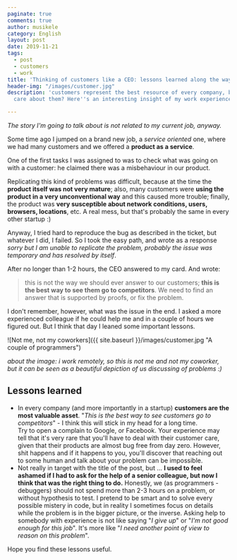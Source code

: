 ```yaml
---
paginate: true
comments: true
author: musikele
category: English
layout: post
date: 2019-11-21
tags:
  - post
  - customers
  - work
title: 'Thinking of customers like a CEO: lessons learned along the way'
header-img: "/images/customer.jpg"
description: 'customers represent the best resource of every company, but do we really
  care about them? Here''s an interesting insight of my work experience. '

---
```

_The story I'm going to talk about is not related to my current job, anyway._ 

Some time ago I jumped on a brand new job, a _service oriented_ one, where we had many customers and we offered a **product as a service**.

One of the first tasks I was assigned to was to check what was going on with a customer: he claimed there was a misbehaviour in our product.

Replicating this kind of problems was difficult, because at the time the **product itself was not very mature**; also, many customers were **using the product in a very unconventional way** and this caused more trouble; finally, the product was **very susceptible about network conditions, users, browsers, locations**, etc. A real mess, but that's probably the same in every other startup :)

Anyway, I tried hard to reproduce the bug as described in the ticket, but whatever I did, I failed. So I took the easy path, and wrote as a response _sorry but I am unable to replicate the problem, probably the issue was temporary and has resolved by itself_.

After no longer than 1-2 hours, the CEO answered to my card. And wrote:

> this is not the way we should ever answer to our customers; **this is the best way to see them go to competitors**. We need to find an answer that is supported by proofs, or fix the problem.

I don't remember, however, what was the issue in the end. I asked a more experienced colleague if he could help me and in a couple of hours we figured out. But I think that day I leaned some important lessons.

![Not me, not my coworkers]({{ site.baseurl }}/images/customer.jpg "A couple of programmers")

_about the image: i work remotely, so this is not me and not my coworker, but it can be seen as a beautiful depiction of us discussing of problems :)_

## Lessons learned

* In every company (and more importantly in a startup) **customers are the most valuable asset**. "_This is the best way to see customers go to competitors_" - I think this will stick in my head for a long time.  
  Try to open a complain to Google, or Facebook. Your experience may tell that it's very rare that you'll have to deal with their customer care, given that their products are almost bug free from day zero. However, shit happens and if it happens to you, you'll discover that reaching out to some human and talk about your problem can be impossible.
* Not really in target with the title of the post, but ... **I used to feel ashamed if I had to ask for the help of a senior colleague, but now I think that was the right thing to do.** Honestly, we (as programmers - debuggers) should not spend more than 2-3 hours on a problem, or without hypothesis to test. I pretend to be smart and to solve every possible mistery in code, but in reality I sometimes focus on details while the problem is in the bigger picture, or the inverse. Asking help to somebody with experience is not like saying "_I give up_" or "_I'm not good enough for this job_". It's more like "_I need another point of view to reason on this problem_".

Hope you find these lessons useful.
